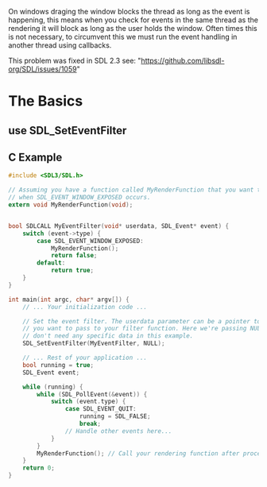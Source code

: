 On windows draging the window blocks the thread as long as the event is happening, this means when you check for events in the same thread as the rendering it will block as long as the user holds the window. Often times this is not necessary, to circumvent this we must run the event handling in another thread using callbacks.

This problem was fixed in SDL 2.3 see: "https://github.com/libsdl-org/SDL/issues/1059"

# The Basics

## use SDL_SetEventFilter

## C Example

```C
#include <SDL3/SDL.h>

// Assuming you have a function called MyRenderFunction that you want to call
// when SDL_EVENT_WINDOW_EXPOSED occurs.
extern void MyRenderFunction(void);


bool SDLCALL MyEventFilter(void* userdata, SDL_Event* event) {
    switch (event->type) {
        case SDL_EVENT_WINDOW_EXPOSED:
            MyRenderFunction();
            return false;
        default:
            return true;
    }
}

int main(int argc, char* argv[]) {
    // ... Your initialization code ...

    // Set the event filter. The userdata parameter can be a pointer to any data
    // you want to pass to your filter function. Here we're passing NULL as we
    // don't need any specific data in this example.
    SDL_SetEventFilter(MyEventFilter, NULL);

    // ... Rest of your application ...
    bool running = true; 
    SDL_Event event;

    while (running) {
        while (SDL_PollEvent(&event)) { 
            switch (event.type) {
                case SDL_EVENT_QUIT:
                    running = SDL_FALSE;
                    break;
                // Handle other events here...
            }
        }
        MyRenderFunction(); // Call your rendering function after processing events
    }
    return 0;
}
```
